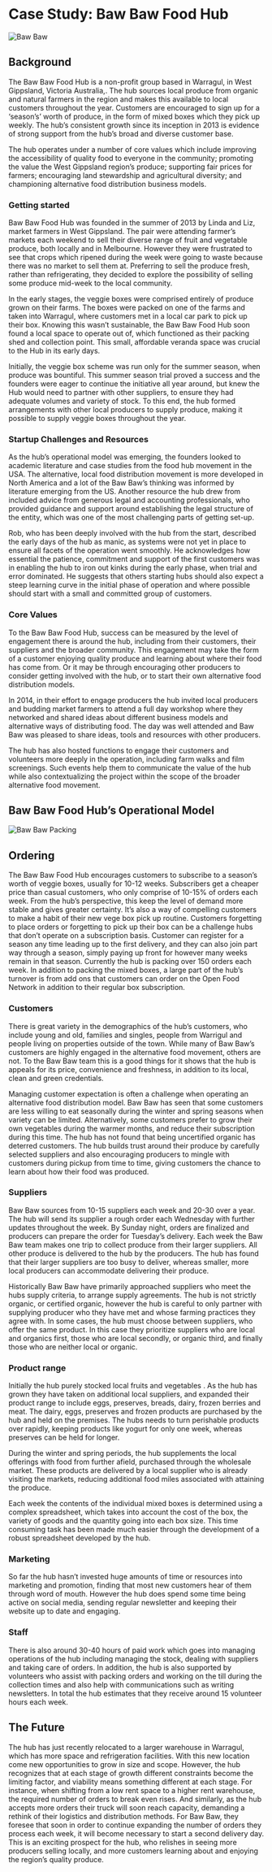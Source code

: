 # Case Study: Baw Baw Food Hub

![](https://openfoodnetwork.org/wp-content/uploads/2016/01/Bawww.jpg "Baw Baw")

## Background

The Baw Baw Food Hub is a non-profit group based in Warragul, in West Gippsland, Victoria Australia,. The hub sources local produce from organic and natural farmers in the region and makes this available to local customers throughout the year. Customers are encouraged to sign up for a ‘season’s’ worth of produce, in the form of mixed boxes which they pick up weekly. The hub’s consistent growth since its inception in 2013 is evidence of strong support from the hub’s broad and diverse customer base.

The hub operates under a number of core values which include improving the accessibility of quality food to everyone in the community; promoting the value the West Gippsland region’s produce;  supporting fair prices for farmers; encouraging land stewardship and agricultural diversity; and championing alternative food distribution business models.

### Getting started

Baw Baw Food Hub was founded in the summer of 2013 by Linda and Liz, market farmers in West Gippsland. The pair were attending farmer’s markets each weekend to sell their diverse range of fruit and vegetable produce, both locally and in Melbourne. However they were frustrated to see that crops which ripened during the week were going to waste because there was no market to sell them at. Preferring to sell the produce fresh,  rather than refrigerating, they decided to explore the possibility of selling some produce mid-week to the local community.

In the early stages, the veggie boxes were comprised entirely of produce grown on their farms. The boxes were packed on one of the farms and taken into Warragul, where customers met in a local car park to pick up their box. Knowing this wasn’t sustainable, the Baw Baw Food Hub soon found a local space to operate out of, which functioned as their packing shed and collection point. This small, affordable veranda space was crucial to the Hub in its early days.

Initially, the veggie box scheme was run only for the summer season, when produce was bountiful. This summer season trial proved a success and the founders were eager to continue the initiative all year around, but knew the Hub would need to partner with other suppliers, to ensure they had adequate volumes and variety of stock. To this end, the hub formed arrangements with other local producers to supply produce, making it possible to supply veggie boxes throughout the year.

### Startup Challenges and Resources

As the hub’s operational model was emerging, the founders looked to academic literature and case studies from the food hub movement in the USA. The alternative, local food distribution movement is more developed in North America and a lot of the Baw Baw’s thinking was informed by literature emerging from the US. Another resource the hub drew from included advice from generous legal and accounting professionals, who provided guidance and support around establishing the legal structure of the entity, which was one of the most challenging parts of getting set-up.

Rob, who has been deeply involved with the hub from the start, described the early days of the hub as manic, as systems were not yet in place to ensure all facets of the operation went smoothly. He acknowledges how essential the patience, commitment and support of the first customers was in enabling the hub to iron out kinks during the early phase, when trial and error dominated. He suggests that others starting hubs should also expect a steep learning curve in the initial phase of operation and where possible should start with a small and committed group of customers.

### Core Values

To the Baw Baw Food Hub, success can be measured by the level of engagement there is around the hub, including from their customers, their suppliers and the broader community. This engagement may take the form of a customer enjoying quality produce and learning about where their food has come from. Or it may be through encouraging other producers to consider getting involved with the hub, or to start their own alternative food distribution models.

In 2014, in their effort to engage producers  the hub invited local producers and budding market farmers to attend a full day workshop where they networked and shared ideas about different business models and alternative ways of distributing food.  The day was well attended and Baw Baw was pleased to share ideas, tools and resources with other producers.

The hub has also hosted functions to engage their customers and volunteers more deeply in the operation, including farm walks and film screenings. Such events help them to communicate the value of the hub while also contextualizing the project within the scope of the broader alternative food movement.

## Baw Baw Food Hub’s Operational Model

![](https://openfoodnetwork.org/wp-content/uploads/2016/01/Baw-Baw-33.png "Baw Baw Packing")

## Ordering

The Baw Baw Food Hub encourages customers to subscribe to a season’s worth of veggie boxes, usually for 10-12 weeks. Subscribers get a cheaper price than casual customers, who only comprise of 10-15% of orders each week. From the hub’s perspective, this keep the level of demand more stable and gives greater certainty. It’s also a way of compelling customers to make a habit of their new vege box pick up routine. Customers forgetting to place orders or forgetting to pick up their box can be a challenge hubs that don’t operate on a subscription basis. Customer can register for a season any time leading up to the first delivery, and they can also join part way through a season, simply paying up front for however many weeks remain in that season. Currently the hub is packing over 150 orders each week. In addition to packing the mixed boxes, a large part of the hub’s turnover is from add ons that customers can order on the Open Food Network in addition to their regular box subscription.

### Customers

There is great variety in the demographics of the hub’s customers, who include young and old, families and singles, people from Warrigul and people living on properties outside of the town. While many of Baw Baw’s customers are highly engaged in the alternative food movement, others are not. To the Baw Baw team this is a good things for it shows that the hub is appeals for its price, convenience and  freshness, in addition to its local, clean and green credentials.

Managing customer expectation is often a challenge when operating an alternative food distribution model. Baw Baw has seen that some customers are less willing to eat seasonally during the winter and spring seasons when variety can be limited. Alternatively, some customers prefer to grow their own vegetables during the warmer months, and reduce their subscription during this time. The hub has not found that being uncertified organic has deterred customers. The hub builds trust around their produce by carefully selected suppliers and also encouraging producers to mingle with customers during pickup from time to time, giving customers the chance to learn about how their food was produced.

### Suppliers

Baw Baw sources from 10-15 suppliers each week and 20-30 over a year.  The hub will send its supplier a rough order each Wednesday with further updates throughout the week. By Sunday night, orders are finalized and producers can prepare the order for Tuesday’s delivery. Each week the Baw Baw team makes one trip to collect produce from their larger suppliers. All other produce is delivered to the hub by the producers. The hub has found that their larger suppliers are too busy to deliver, whereas smaller, more local producers can accommodate delivering their produce.

Historically Baw Baw have primarily approached suppliers who meet the hubs supply criteria, to arrange supply agreements. The hub is not strictly organic, or certified organic, however the hub is careful to only partner with supplying producer who they have met and whose farming practices they agree with. In some cases, the hub must choose between suppliers, who offer the same product. In this case they prioritize suppliers who are local and organics first, those who are local secondly, or organic third, and finally those who are neither local or organic.

### Product range

Initially the hub purely stocked local fruits and vegetables . As the hub has grown they have taken on additional local suppliers, and expanded their product range to include eggs, preserves, breads, dairy, frozen berries and meat. The dairy, eggs, preserves and frozen products are purchased by the hub and held on the premises. The hubs needs to turn perishable products over rapidly, keeping products like yogurt for only one week, whereas preserves can be held for longer.

During the winter and spring periods, the hub supplements the local offerings with food from further afield, purchased through the wholesale market. These products are delivered by a local supplier who is already visiting the markets, reducing additional food miles associated with attaining the produce.

Each week the contents of the individual mixed boxes is determined using a complex spreadsheet, which takes into account the cost of the box, the variety of goods and the quantity going into each box size. This time consuming task has been made much easier through the development of a robust spreadsheet developed by the hub.

### Marketing

So far the hub hasn’t invested huge amounts of time or resources into marketing and promotion, finding that most new customers hear of them through word of mouth. However the hub does spend some time being active on social media, sending regular newsletter and keeping their website up to date and engaging.

### Staff

There is also around 30-40 hours of paid work which goes into managing operations of the hub including managing the stock, dealing with suppliers and taking care of orders. In addition, the hub is also supported by volunteers who assist with packing orders and working on the till during the collection times and also help with communications such as writing newsletters. In total the hub estimates that they receive around 15 volunteer hours each week.

## The Future

The hub has just recently relocated to a larger warehouse in Warragul, which has more space and refrigeration facilities. With this new location come new opportunities to grow in size and scope. However, the hub recognizes that at each stage of growth different constraints become the limiting factor, and viability means something different at each stage. For instance, when shifting from a low rent space to a higher rent warehouse, the required number of orders to break even rises. And similarly, as the hub accepts more orders their truck will soon reach capacity, demanding a rethink of their logistics and distribution methods. For Baw Baw, they foresee that soon in order to continue expanding the number of orders they process each week, it will become necessary to start a second delivery day. This is an exciting prospect for the hub, who relishes in seeing more producers selling locally, and more customers learning about and enjoying the region’s quality produce.

